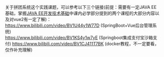 关于拼团系统这个实践课题，可以参考以下三个链接(前提：需要有一定JAVA EE基础，掌握[JAVA EE开发技术基础](https://github.com/sherlcok314159/USTS-Survival/blob/main/2022%E6%98%A5/JAVA%20EE%E5%BC%80%E5%8F%91%E6%8A%80%E6%9C%AF%E5%9F%BA%E7%A1%80/%E5%AD%A6%E4%B9%A0%E5%BB%BA%E8%AE%AE.md)中课内必学部分提到的两个课程的大部分内容以及对vue2有一定了解)：  
https://www.bilibili.com/video/BV1U44y1W77D (SpringBoot+Vue后台管理系统)  
https://www.bilibili.com/video/BV1KS4y1w7yE (Springboot集成支付宝沙箱支付)
https://www.bilibili.com/video/BV1CJ411T7BK (docker教程，不一定要看，仅作补充理解)
